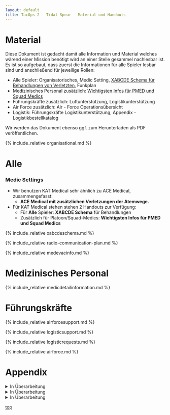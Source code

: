 ```yaml
---
layout: default
title: TacOps 2 - Tidal Spear - Material und Handouts
---
```


# Material
<div markdown="1" class="hidden">
</div>

Diese Dokument ist gedacht damit alle Information und Material welches wärend einer Mission benötigt wird an einer Stelle gesammel nachlesbar ist.
Es ist so aufgebaut, dass zuerst die Informationen für alle Spieler lesbar sind und anschließend für jeweilige Rollen:
* Alle Spieler: Organisatorisches, Medic Setting, [XABCDE Schema für Behandlungen von Verletzten](#xabcde-schema-fr-behandlungen-von-verletzten), Funkplan
* Medizinisches Personal zusätzlich: [Wichtigsten Infos für PMED und Squad Medics](#wichtigsten-infos-fr-pmed-und-squad-medics)
* Führungskräfte zusätzlich: Luftunterstützung, Logistikunterstützung
* Air Force zusätzlich: Air - Force Operationsübersicht
* Logistik: Führungskräfte Logistikunterstützung, Appendix - Logistikbestellkatalog

Wir werden das Dokument ebenso ggf. zum Herunterladen als PDF veröffentlichen.

{% include_relative organisational.md %}

# Alle

### Medic Settings

* Wir benutzen KAT Medical sehr ähnlich zu ACE Medical, zusammengefasst: 
    * **ACE Medical mit zusätzlichen Verletzungen der Atemwege.**
* Für KAT Medical stehen stehen 2 Handouts zur Verfügung:
    * Für **Alle** Spieler: **XABCDE Schema** für Behandlungen
    * Zusätzlich für Platoon/Squad-Medics: **Wichtigsten Infos für PMED und Squad Medics**

{% include_relative xabcdeschema.md %}

<div markdown="1">

{% include_relative radio-communication-plan.md %}

</div>

{% include_relative medevacinfo.md %}

# Medizinisches Personal

{% include_relative medicdetailinformation.md %}

# Führungskräfte

{% include_relative airforcesupport.md %}

{% include_relative logisticsupport.md %}

{% include_relative logisticrequests.md %}

{% include_relative airforce.md %}

# Appendix

<div markdown="1">

<details>
<summary>In Überarbeitung</summary>

{% include_relative logisticordercatalog.md %}

</details>

<details>
<summary>In Überarbeitung</summary>

{% include_relative heliloadoutwhitelists.md %}

</details>

<details>
<summary>In Überarbeitung</summary>

{% include_relative jetloadoutwhitelists.md %}

</details>

</div>


[top](#top)
